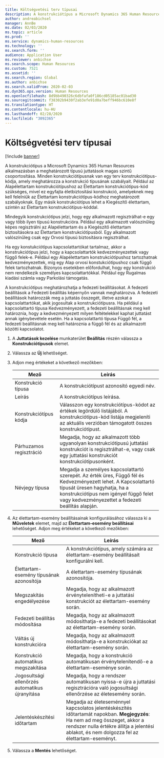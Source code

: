 ```yaml
---
title: Költségvetési terv típusai
description: A konstrukciótípus a Microsoft Dynamics 365 Human Resources alkalmazásban a meghatározott típusú juttatások magas szintű csoportosítása. Minden konstrukciótípusnak van egy terv konstrukciótípus-kódja, amely meghatározza a konstrukció típusának szabályait.
author: andreabichsel
manager: AnnBe
ms.date: 02/03/2020
ms.topic: article
ms.prod: ''
ms.service: dynamics-human-resources
ms.technology: ''
ms.search.form: ''
audience: Application User
ms.reviewer: anbichse
ms.search.scope: Human Resources
ms.custom: 7521
ms.assetid: ''
ms.search.region: Global
ms.author: anbichse
ms.search.validFrom: 2020-02-03
ms.dyn365.ops.version: Human Resources
ms.openlocfilehash: 8d9bb490326c6dbfafa0f186cd05185ac01bad30
ms.sourcegitcommit: f38302b9430f2ab3efe91d0a7beff946bc610e8f
ms.translationtype: HT
ms.contentlocale: hu-HU
ms.lasthandoff: 02/28/2020
ms.locfileid: "3092365"
---
```

# <a name="create-plan-types"></a>Költségvetési terv típusai

[!include [banner](includes/preview-feature.md)]

A konstrukciótípus a Microsoft Dynamics 365 Human Resources alkalmazásban a meghatározott típusú juttatások magas szintű csoportosítása. Minden konstrukciótípusnak van egy terv konstrukciótípus-kódja, amely meghatározza a konstrukció típusának szabályait. Például az Alapélettartam konstrukciótípushoz az Élettartam konstrukciótípus-kód szükséges, mivel ez egyfajta életbiztosítási konstrukció, amelyeknek meg kell felelniük az Élettartam konstrukciótípus-kódhoz meghatározott szabályoknak. Egy másik konstrukciótípus lehet a Kiegészítő élettartam, szintén az Élettartam konstrukciótípus-kóddal.

Mindegyik konstrukciótípus jelzi, hogy egy alkalmazott regisztrálhat-e egy vagy több ilyen típusú konstrukcióra. Például egy alkalmazott valószínűleg képes regisztrálni az Alapélettartam és a Kiegészítő élettartam biztosításokra az Élettartam konstrukciótípusból. Egy alkalmazott valószínűleg csak egy Orvosi típusú biztosításra regisztrálhat.

Ha egy konstukciótípus kapcsolattartókat tartalmaz, akkor a konstrukciótípus jelzi, hogy a kapcsolattartók kedvezményezettek vagy függő felek-e. Például egy Alapélettartam konstrukciótípushoz tartozhatnak kedvezményezettek, míg egy Alap orvosi konstukciótípushoz csak függő felek tartozhatnak. Bizonyos esetekben előfordulhat, hogy egy konstrukció nem rendelkezik személyes kapcsolattartókkal. Például egy Rugalmas kiadási számla vagy Parkolási támogatás.

A konstrukciótípus meghatározhatja a fedezeti beállításokat. A fedezeti beállítások a Fedezeti beállítás képernyőn vannak meghatározva. A fedezeti beállítások határozzák meg a juttatás összegét, illetve azokat a kapcsolattartókat, akik jogosultak a konstrukciótípusra. Ha például a kapcsolattartó típusa Kedvezményezett, a fedezeti beállításnak meg kell határoznia, hogy a kedvezményezett milyen feltételekkel kaphat juttatást annak igénybevétele esetén. Ha a kapcsolattartó típusa Függő fél, a fedezeti beállításnak meg kell határoznia a függő fél és az alkalmazott közötti kapcsolatot. 

1. A **Juttatások kezelése** munkaterület **Beállítás** részén válassza a **Konstrukciótípusok** elemet.

2. Válassza az **Új** lehetőséget.

3. Adjon meg értékeket a következő mezőkben:

   | Mező | Leírás |
   | --- | --- |
   | Konstrukció típusa | A konstrukciótípust azonosító egyedi név. |
   | Leírás | A konstrukciótípus leírása. |
   | Konstrukciótípus kódja | Válasszon egy konstrukciótípus-kódot az értékek legördülő listájából. A konstrukciótípus-kód listája megjeleníti az aktuális verzióban támogatott összes konstrukciótípust. |
   | Párhuzamos regisztráció | Megadja, hogy az alkalmazott több ugyanolyan konstrukciótípusú juttatási konstrukciót is regisztrálhat-e, vagy csak egy juttatási konstrukciót konstrukciótípusonként. |
   | Névjegy típusa | Megadja a személyes kapcsolattartó szerepét. Az érték üres, Függő fél és Kedvezményezett lehet. A Kapcsolattartó típusát üresen hagyhatja, ha a konstrukciótípus nem igényel függő felet vagy kedvezményezettet a fedezeti beállítás alapján. |

4. Az élettartam-esemény beállításainak konfigurálásához válassza ki a **Műveletek** elemet, majd az **Élettartam-esemény beállításai** lehetőséget. Adjon meg értékeket a következő mezőkben:

   | Mező | Leírás |
   | --- | --- |
   | Konstrukció típusa | A konstrukciótípus, amely számára az élettartam-esemény beállításait konfigurálni kell. |
   | Élettartam-esemény típusának azonosítója | A élettartam-esemény típusának azonosítója. |
   | Megszakítás engedélyezése | Megadja, hogy az alkalmazott érvénytelenítheti-e a juttatási konstrukciót az élettartam-esemény során. |
   |Fedezeti beállítás módosítása | Megadja, hogy az alkalmazott módosíthatja-e a fedezeti beállításokat az élettartam-esemény során. |
   | Váltás új konstrukcióra | Megadja, hogy az alkalmazott módosíthatja-e a konstrukciókat az élettartam-esemény során. |
   | Konstrukció automatikus megszakítása |Megadja, hogy a konstrukció automatikusan érvénytelenítendő-e a élettartam-eseménye során. |
   | Jogosultsági ellenőrzés automatikus újranyitása | Megadja, hogy a rendszer automatikusan nyissa-e újra a juttatási regisztrációra való jogosultsági ellenőrzése az életesemény során. |
   | Jelentéskészítési időtartam | Megadja az életeseménnyel kapcsolatos jelentéskészítés időtartamát napokban. **Megjegyzés**: Ha nem ad meg összeget, akkor a rendszer nulla értékre állítja a jelentési ablakot, és nem dolgozza fel az élettartam-eseményt. |

5. Válassza a **Mentés** lehetőséget. 
